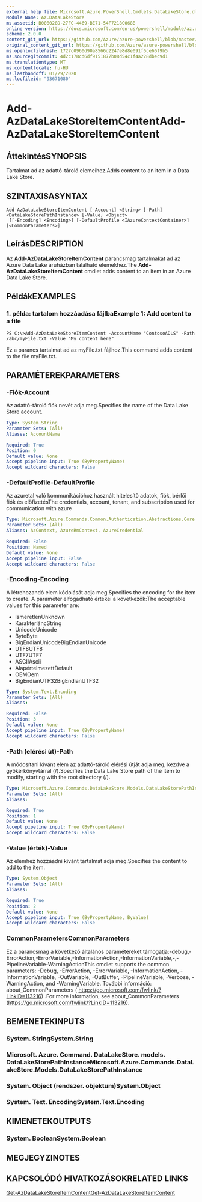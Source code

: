 ```yaml
---
external help file: Microsoft.Azure.PowerShell.Cmdlets.DataLakeStore.dll-Help.xml
Module Name: Az.DataLakeStore
ms.assetid: B008028D-27FC-4469-BE71-54F7218C068B
online version: https://docs.microsoft.com/en-us/powershell/module/az.datalakestore/add-azdatalakestoreitemcontent
schema: 2.0.0
content_git_url: https://github.com/Azure/azure-powershell/blob/master/src/DataLakeStore/DataLakeStore/help/Add-AzDataLakeStoreItemContent.md
original_content_git_url: https://github.com/Azure/azure-powershell/blob/master/src/DataLakeStore/DataLakeStore/help/Add-AzDataLakeStoreItemContent.md
ms.openlocfilehash: 1727c0960d90a8566d2247e8d8e091f6ce66f9b5
ms.sourcegitcommit: 4d2c178cd6df9151877b08d54c1f4a228dbec9d1
ms.translationtype: MT
ms.contentlocale: hu-HU
ms.lasthandoff: 01/29/2020
ms.locfileid: "93671080"
---
```

# <span data-ttu-id="bc864-101">Add-AzDataLakeStoreItemContent</span><span class="sxs-lookup"><span data-stu-id="bc864-101">Add-AzDataLakeStoreItemContent</span></span>

## <span data-ttu-id="bc864-102">Áttekintés</span><span class="sxs-lookup"><span data-stu-id="bc864-102">SYNOPSIS</span></span>
<span data-ttu-id="bc864-103">Tartalmat ad az adattó-tároló elemeihez.</span><span class="sxs-lookup"><span data-stu-id="bc864-103">Adds content to an item in a Data Lake Store.</span></span>

## <span data-ttu-id="bc864-104">SZINTAXISA</span><span class="sxs-lookup"><span data-stu-id="bc864-104">SYNTAX</span></span>

```
Add-AzDataLakeStoreItemContent [-Account] <String> [-Path] <DataLakeStorePathInstance> [-Value] <Object>
 [[-Encoding] <Encoding>] [-DefaultProfile <IAzureContextContainer>] [<CommonParameters>]
```

## <span data-ttu-id="bc864-105">Leírás</span><span class="sxs-lookup"><span data-stu-id="bc864-105">DESCRIPTION</span></span>
<span data-ttu-id="bc864-106">Az **Add-AzDataLakeStoreItemContent** parancsmag tartalmakat ad az Azure Data Lake áruházban található elemekhez.</span><span class="sxs-lookup"><span data-stu-id="bc864-106">The **Add-AzDataLakeStoreItemContent** cmdlet adds content to an item in an Azure Data Lake Store.</span></span>

## <span data-ttu-id="bc864-107">Példák</span><span class="sxs-lookup"><span data-stu-id="bc864-107">EXAMPLES</span></span>

### <span data-ttu-id="bc864-108">1. példa: tartalom hozzáadása fájlba</span><span class="sxs-lookup"><span data-stu-id="bc864-108">Example 1: Add content to a file</span></span>
```
PS C:\>Add-AzDataLakeStoreItemContent -AccountName "ContosoADLS" -Path /abc/myFile.txt -Value "My content here"
```

<span data-ttu-id="bc864-109">Ez a parancs tartalmat ad az myFile.txt fájlhoz.</span><span class="sxs-lookup"><span data-stu-id="bc864-109">This command adds content to the file myFile.txt.</span></span>

## <span data-ttu-id="bc864-110">PARAMÉTEREK</span><span class="sxs-lookup"><span data-stu-id="bc864-110">PARAMETERS</span></span>

### <span data-ttu-id="bc864-111">-Fiók</span><span class="sxs-lookup"><span data-stu-id="bc864-111">-Account</span></span>
<span data-ttu-id="bc864-112">Az adattó-tároló fiók nevét adja meg.</span><span class="sxs-lookup"><span data-stu-id="bc864-112">Specifies the name of the Data Lake Store account.</span></span>

```yaml
Type: System.String
Parameter Sets: (All)
Aliases: AccountName

Required: True
Position: 0
Default value: None
Accept pipeline input: True (ByPropertyName)
Accept wildcard characters: False
```

### <span data-ttu-id="bc864-113">-DefaultProfile</span><span class="sxs-lookup"><span data-stu-id="bc864-113">-DefaultProfile</span></span>
<span data-ttu-id="bc864-114">Az azuretal való kommunikációhoz használt hitelesítő adatok, fiók, bérlői fiók és előfizetés</span><span class="sxs-lookup"><span data-stu-id="bc864-114">The credentials, account, tenant, and subscription used for communication with azure</span></span>

```yaml
Type: Microsoft.Azure.Commands.Common.Authentication.Abstractions.Core.IAzureContextContainer
Parameter Sets: (All)
Aliases: AzContext, AzureRmContext, AzureCredential

Required: False
Position: Named
Default value: None
Accept pipeline input: False
Accept wildcard characters: False
```

### <span data-ttu-id="bc864-115">-Encoding</span><span class="sxs-lookup"><span data-stu-id="bc864-115">-Encoding</span></span>
<span data-ttu-id="bc864-116">A létrehozandó elem kódolását adja meg.</span><span class="sxs-lookup"><span data-stu-id="bc864-116">Specifies the encoding for the item to create.</span></span>
<span data-ttu-id="bc864-117">A paraméter elfogadható értékei a következők:</span><span class="sxs-lookup"><span data-stu-id="bc864-117">The acceptable values for this parameter are:</span></span>
- <span data-ttu-id="bc864-118">Ismeretlen</span><span class="sxs-lookup"><span data-stu-id="bc864-118">Unknown</span></span>
- <span data-ttu-id="bc864-119">Karakterlánc</span><span class="sxs-lookup"><span data-stu-id="bc864-119">String</span></span>
- <span data-ttu-id="bc864-120">Unicode</span><span class="sxs-lookup"><span data-stu-id="bc864-120">Unicode</span></span>
- <span data-ttu-id="bc864-121">Byte</span><span class="sxs-lookup"><span data-stu-id="bc864-121">Byte</span></span>
- <span data-ttu-id="bc864-122">BigEndianUnicode</span><span class="sxs-lookup"><span data-stu-id="bc864-122">BigEndianUnicode</span></span>
- <span data-ttu-id="bc864-123">UTF8</span><span class="sxs-lookup"><span data-stu-id="bc864-123">UTF8</span></span>
- <span data-ttu-id="bc864-124">UTF7</span><span class="sxs-lookup"><span data-stu-id="bc864-124">UTF7</span></span>
- <span data-ttu-id="bc864-125">ASCII</span><span class="sxs-lookup"><span data-stu-id="bc864-125">Ascii</span></span>
- <span data-ttu-id="bc864-126">Alapértelmezett</span><span class="sxs-lookup"><span data-stu-id="bc864-126">Default</span></span>
- <span data-ttu-id="bc864-127">OEM</span><span class="sxs-lookup"><span data-stu-id="bc864-127">Oem</span></span>
- <span data-ttu-id="bc864-128">BigEndianUTF32</span><span class="sxs-lookup"><span data-stu-id="bc864-128">BigEndianUTF32</span></span>

```yaml
Type: System.Text.Encoding
Parameter Sets: (All)
Aliases:

Required: False
Position: 3
Default value: None
Accept pipeline input: True (ByPropertyName)
Accept wildcard characters: False
```

### <span data-ttu-id="bc864-129">-Path (elérési út)</span><span class="sxs-lookup"><span data-stu-id="bc864-129">-Path</span></span>
<span data-ttu-id="bc864-130">A módosítani kívánt elem az adattó-tároló elérési útját adja meg, kezdve a gyökérkönyvtárral (/).</span><span class="sxs-lookup"><span data-stu-id="bc864-130">Specifies the Data Lake Store path of the item to modify, starting with the root directory (/).</span></span>

```yaml
Type: Microsoft.Azure.Commands.DataLakeStore.Models.DataLakeStorePathInstance
Parameter Sets: (All)
Aliases:

Required: True
Position: 1
Default value: None
Accept pipeline input: True (ByPropertyName)
Accept wildcard characters: False
```

### <span data-ttu-id="bc864-131">-Value (érték)</span><span class="sxs-lookup"><span data-stu-id="bc864-131">-Value</span></span>
<span data-ttu-id="bc864-132">Az elemhez hozzáadni kívánt tartalmat adja meg.</span><span class="sxs-lookup"><span data-stu-id="bc864-132">Specifies the content to add to the item.</span></span>

```yaml
Type: System.Object
Parameter Sets: (All)
Aliases:

Required: True
Position: 2
Default value: None
Accept pipeline input: True (ByPropertyName, ByValue)
Accept wildcard characters: False
```

### <span data-ttu-id="bc864-133">CommonParameters</span><span class="sxs-lookup"><span data-stu-id="bc864-133">CommonParameters</span></span>
<span data-ttu-id="bc864-134">Ez a parancsmag a következő általános paramétereket támogatja:-debug,-ErrorAction,-ErrorVariable,-InformationAction,-InformationVariable,-,-PipelineVariable-WarningAction</span><span class="sxs-lookup"><span data-stu-id="bc864-134">This cmdlet supports the common parameters: -Debug, -ErrorAction, -ErrorVariable, -InformationAction, -InformationVariable, -OutVariable, -OutBuffer, -PipelineVariable, -Verbose, -WarningAction, and -WarningVariable.</span></span> <span data-ttu-id="bc864-135">További információ: about_CommonParameters ( https://go.microsoft.com/fwlink/?LinkID=113216) .</span><span class="sxs-lookup"><span data-stu-id="bc864-135">For more information, see about_CommonParameters (https://go.microsoft.com/fwlink/?LinkID=113216).</span></span>

## <span data-ttu-id="bc864-136">BEMENETEK</span><span class="sxs-lookup"><span data-stu-id="bc864-136">INPUTS</span></span>

### <span data-ttu-id="bc864-137">System. String</span><span class="sxs-lookup"><span data-stu-id="bc864-137">System.String</span></span>

### <span data-ttu-id="bc864-138">Microsoft. Azure. Command. DataLakeStore. models. DataLakeStorePathInstance</span><span class="sxs-lookup"><span data-stu-id="bc864-138">Microsoft.Azure.Commands.DataLakeStore.Models.DataLakeStorePathInstance</span></span>

### <span data-ttu-id="bc864-139">System. Object (rendszer. objektum)</span><span class="sxs-lookup"><span data-stu-id="bc864-139">System.Object</span></span>

### <span data-ttu-id="bc864-140">System. Text. Encoding</span><span class="sxs-lookup"><span data-stu-id="bc864-140">System.Text.Encoding</span></span>

## <span data-ttu-id="bc864-141">KIMENETEK</span><span class="sxs-lookup"><span data-stu-id="bc864-141">OUTPUTS</span></span>

### <span data-ttu-id="bc864-142">System. Boolean</span><span class="sxs-lookup"><span data-stu-id="bc864-142">System.Boolean</span></span>

## <span data-ttu-id="bc864-143">MEGJEGYZI</span><span class="sxs-lookup"><span data-stu-id="bc864-143">NOTES</span></span>

## <span data-ttu-id="bc864-144">KAPCSOLÓDÓ HIVATKOZÁSOK</span><span class="sxs-lookup"><span data-stu-id="bc864-144">RELATED LINKS</span></span>

[<span data-ttu-id="bc864-145">Get-AzDataLakeStoreItemContent</span><span class="sxs-lookup"><span data-stu-id="bc864-145">Get-AzDataLakeStoreItemContent</span></span>](./Get-AzDataLakeStoreItemContent.md)



